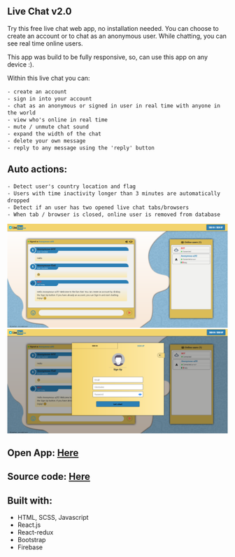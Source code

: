 
## Live Chat v2.0

Try this free live chat web app, no installation needed. You can choose to create an account or to chat as an anonymous user. While chatting, you can see real time online users.

This app was build to be fully responsive, so, can use this app on any device :).

Within this live chat you can:

	- create an account
	- sign in into your account
	- chat as an anonymous or signed in user in real time with anyone in the world
	- view who's online in real time
	- mute / unmute chat sound
	- expand the width of the chat
	- delete your own message
	- reply to any message using the 'reply' button

## Auto actions:
	
	- Detect user's country location and flag
	- Users with time inactivity longer than 3 minutes are automatically dropped
	- Detect if an user has two opened live chat tabs/browsers
	- When tab / browser is closed, online user is removed from database

![alt text](https://raw.githubusercontent.com/SIonut0122/LiveChatV2.0/gh-pages/LiveChatV2.0%20source%20code/images/github_1.png)
![alt text](https://raw.githubusercontent.com/SIonut0122/LiveChatV2.0/gh-pages/LiveChatV2.0%20source%20code/images/github_2.png)


## Open App: [Here](https://sionut0122.github.io/LiveChatV2.0/)

## Source code: [Here](https://github.com/SIonut0122/LiveChatV2.0/tree/gh-pages/LiveChatV2.0%20source%20code)

## Built with:

- HTML, SCSS, Javascript
- React.js
- React-redux
- Bootstrap
- Firebase


